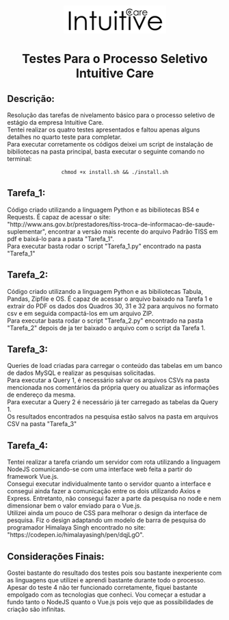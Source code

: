 <div align="center">
  <img src="Intuitive_Care.png" alt="Intuitive_Care_Logo"/>
  <h1> Testes Para o Processo Seletivo Intuitive Care</h1>
</div>

<h2>Descrição:</h2>
<p>
  Resolução das tarefas de nivelamento básico para o processo seletivo de estágio da empresa Intuitive Care. <br>
  Tentei realizar os quatro testes apresentados e faltou apenas alguns detalhes no quarto teste para completar. <br>
  Para executar corretamente os códigos deixei um script de instalação de bibiliotecas na pasta principal, basta executar o seguinte comando no terminal: <br>
</p>

<div align="center">
  
    chmod +x install.sh && ./install.sh

</div>

<h2>Tarefa_1:</h2>
<p>
  Código criado utilizando a linguagem Python e as bibiliotecas BS4 e Requests. É capaz de acessar o site: 
  "http://www.ans.gov.br/prestadores/tiss-troca-de-informacao-de-saude-suplementar", encontrar a versão mais recente do arquivo Padrão TISS em pdf e baixá-lo para a pasta           "Tarefa_1". <br>
  Para executar basta rodar o script "Tarefa_1.py" encontrado na pasta "Tarefa_1"
</p>

<h2>Tarefa_2:</h2>
<p>
  Código criado utilizando a linguagem Python e as bibiliotecas Tabula, Pandas, Zipfile e OS. É capaz de acessar o arquivo baixado na Tarefa 1 e extrair do PDF os dados dos         Quadros 30, 31 e 32 para arquivos no formato csv e em seguida compactá-los em um arquivo ZIP. <br>
  Para executar basta rodar o script "Tarefa_2.py" encontrado na pasta "Tarefa_2" depois de ja ter baixado o arquivo com o script da Tarefa 1.
</p>

<h2>Tarefa_3:</h2>
<p>
  Queries de load criadas para carregar o conteúdo das tabelas em um banco de dados MySQL e realizar as pesquisas solicitadas. <br>
  Para executar a Query 1, é necessário salvar os arquivos CSVs na pasta mencionada nos comentários da própria query ou atualizar as informações de endereço da mesma. <br>
  Para executar a Query 2 é necessário já ter carregado as tabelas da Query 1. <br>
  Os resultados encontrados na pesquisa estão salvos na pasta em arquivos CSV na pasta "Tarefa_3"
</p>

<h2>Tarefa_4:</h2>
<p>
  Tentei realizar a tarefa criando um servidor com rota utilizando a linguagem NodeJS comunicando-se com uma interface web feita a partir do framework Vue.js. <br>
  Consegui executar individualmente tanto o servidor quanto a interface e consegui ainda fazer a comunicação entre os dois utilizando Axios e Express. Entretanto, não consegui   fazer a parte da pesquisa no node e nem dimensionar bem o valor enviado para o Vue.js. <br>
  Utilizei ainda um pouco de CSS para melhorar o design da interface de pesquisa. Fiz o design adaptando um modelo de barra de pesquisa do programador Himalaya Singh encontrado   no site: "https://codepen.io/himalayasingh/pen/dqjLgO".
</p>

<h2>Considerações Finais:</h2>
<p>
  Gostei bastante do resultado dos testes pois sou bastante inexperiente com as linguagens que utilizei e aprendi bastante durante todo o processo.<br>
  Apesar do teste 4 não ter funcionado corretamente, fiquei bastante empolgado com as tecnologias que conheci. Vou começar a estudar a fundo tanto o     NodeJS quanto o Vue.js pois vejo que as possibilidades de criação são infinitas.
</p>
